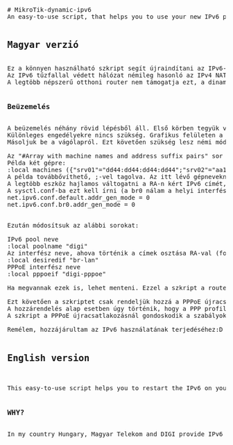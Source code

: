 <pre>
# MikroTik-dynamic-ipv6
An easy-to-use script, that helps you to use your new IPv6 prefix on firewall

<h2>Magyar verzió</h2>
Ez a könnyen használható szkript segít újraindítani az IPv6-ot a MikroTik eszközödön, kér új prefix-et PPPoE újracsatlakozáskor, és - szükség esetén - képes frissíteni tűzfalszabályokat. Ez hasznos lehet, ha van egy eszköz, például házi szerver, amit az internet felől is elérnénk IPv6-on, de a többi eszközt védenénk a tűzfallal, azaz ott csak az általuk kezdeményezett kapcsolatok mehetnek befelé.
Az IPv6 tűzfallal védett hálózat némileg hasonló az IPv4 NAT-hoz, alapvetően csak a kimenő kapcsolatok és az azokra érkezett válaszok mehetnek befelé. Kivételt képeznek azok az eszközök, amikre külön engedve van a bejövő kapcsolat.
A legtöbb népszerű otthoni router nem támogatja ezt, a dinamikus prefixekhez nem igazán tudnak igazodni. Az új előtag lekérésével általában nincs probléma, de a tűzfalat már nem tudják módosítani. Ez akkor nem probléma, ha minden eszközt egy kalap alá vennénk, azaz vagy beengedünk mindent, vagy limitálunk, de itt most pont egy-egy eszköznek engednénk a bejövő kapcsolatait.

<h3>Beüzemelés</h3>
A beüzemelés néhány rövid lépésből áll. Első körben tegyük vágólapra a szkript tartalmát, majd lépjünk be a MikroTik routerbe. Vagy webfelületen, vagy a CLI-n esetleg WinBox-on lépjünk a system > script részre, és adjunk hozzá újat.
Különleges engedélyekre nincs szükség. Grafikus felületen a szerkesztés egyszerű, CLI-n pedig javaslom az edit parancs használatát, így egy nano-hoz hasonló szerkesztővel lehet a szkript tartalmát kezelni.
Másoljuk be a vágólapról. Ezt követően szükség lesz némi módosításra a megfelelő működés érdekében.

Az "#Array with machine names and address suffix pairs" sor alatt találjuk a klienseket tartalmazó tömböt. Ebbe "<kliensnev>"="<suffix>" formában lehet felsorolni az elemeket. Ügyeljünk rá, hogy csak a második 64 bit (/64, és az elején kettőspont nélkül) szerepeljen.
Példa két gépre:
:local machines ({"srv01"="dd44:dd44:dd44:dd44";"srv02"="aa11:bb22:cc33:dd44"})
A példa továbbővíthető, ;-vel tagolva. Az itt lévő gépneveknek szerepelnie kell az IPv6-os tűzfal addresslist-jében, így a címek nem szabályokhoz vannak rendelve, teret adva a "több szabályt egy eszközhöz" lehetőségnek. A címlistában mindenképp szerepelniük kell, de szabálynak nem kötelező hozzárendelve lenni.
A legtöbb eszköz hajlamos váltogatni a RA-n kért IPv6 címét, Linux-on ezt a sysctl.conf módosításával lehet kikapcsolni, utána már a cím második része mindig ugyanaz lesz, azaz be lehet ide írni.
A sysctl.conf-ba ezt kell írni (a br0 nálam a helyi interfész neve):
net.ipv6.conf.default.addr_gen_mode = 0
net.ipv6.conf.br0.addr_gen_mode = 0


Ezután módosítsuk az alábbi sorokat:

IPv6 pool neve
:local poolname "digi"
Az interfész neve, ahova történik a címek osztása RA-val (fontos megadni, mert a pool és a használt interfész alapján lövi be a szkript a pool-t)
:local desiredif "br-lan"
PPPoE interfész neve
:local pppoeif "digi-pppoe"

Ha megvannak ezek is, lehet menteni. Ezzel a szkript a routeren van, elérhető, használható. Érdemes lehet kézi futtatással meggyőződni a működőképességéről.

Ezt követően a szkriptet csak rendeljük hozzá a PPPoE újracsatlakozáshoz, vagy - ha már van meglévő szkriptünk erre az esetre - írjuk bele, hogy futtassa ezt. Azért javaslom mindenképp új szkript felvételét, mert így a feladatok jól elkülöníthetőek.
A hozzárendelés alap esetben úgy történik, hogy a PPP profiles részen az on-up eseményhez kapcsoljuk a szkriptet.
A szkript a PPPoE újracsatlakozásnál gondoskodik a szabályok és a cím frissítéséről.

Remélem, hozzájárultam az IPv6 használatának terjedéséhez:D

<h2>English version</h2>

This easy-to-use script helps you to restart the IPv6 on your MikroTik, get a new prefix after PPPoE reconnect, and update neccessary firewal rules (for example allow incoming new connections to your home server).

<h3>WHY?</h3>
In my country Hungary, Magyar Telekom and DIGI provide IPv6 on their optical network (FTTB/FTTH) wiht PPPoE. MikroTik has very less support to work with dynamicaly changing IPv6 prefixes. For example, can't get new prefix or address automaticaly and can't update the firewall. The latest is important, if you have a home server, but you don't want to allow new incoming connections to other devices. It improves security, the devices can't accessible directly from outside (same as IPv4 NAT without port forwarding). By default, on most of the popular routers, the devices accessible from outside and usualy you can't change it.

</pre>
